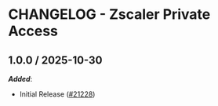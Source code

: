 # CHANGELOG - Zscaler Private Access

<!-- towncrier release notes start -->

## 1.0.0 / 2025-10-30

***Added***:

* Initial Release ([#21228](https://github.com/DataDog/integrations-core/pull/21228))

